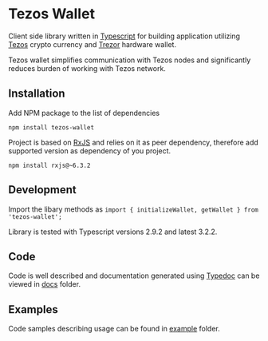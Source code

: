 # Tezos Wallet


Client side library written in [Typescript](https://www.typescriptlang.org/) for building application utilizing [Tezos](http://tezos.com/) crypto currency and [Trezor](https://trezor.io/) hardware wallet.

Tezos wallet simplifies communication with Tezos nodes and significantly reduces burden of working with Tezos network.

## Installation

Add NPM package to the list of dependencies

``npm install tezos-wallet``

Project is based on [RxJS](https://rxjs-dev.firebaseapp.com/) and relies on it as peer dependency, therefore add supported version as dependency of you project.

``npm install rxjs@~6.3.2``


## Development

Import the libary methods as
``import { initializeWallet, getWallet } from 'tezos-wallet';``

Library is tested with Typescript versions 2.9.2 and latest 3.2.2.

## Code

Code is well described and documentation generated using [Typedoc](http://typedoc.org/) can be viewed in [docs](/docs/README.md) folder.

## Examples

Code samples describing usage can be found in [example](/examples/index.md) folder.